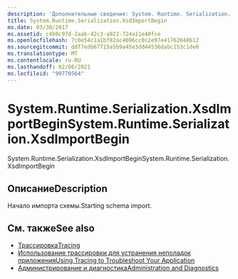 ```yaml
---
description: 'Дополнительные сведения: System. Runtime. Serialization. Кссдимпортбегин'
title: System.Runtime.Serialization.XsdImportBegin
ms.date: 03/30/2017
ms.assetid: c4b0c97d-2aab-42c3-a921-724a11e40fce
ms.openlocfilehash: 7c0e54c1a1bf82ac4696cc0c2e97e41762048612
ms.sourcegitcommit: ddf7edb67715a5b9a45e3dd44536dabc153c1de0
ms.translationtype: MT
ms.contentlocale: ru-RU
ms.lasthandoff: 02/06/2021
ms.locfileid: "99770564"
---
```

# <a name="systemruntimeserializationxsdimportbegin"></a><span data-ttu-id="35cfb-103">System.Runtime.Serialization.XsdImportBegin</span><span class="sxs-lookup"><span data-stu-id="35cfb-103">System.Runtime.Serialization.XsdImportBegin</span></span>

<span data-ttu-id="35cfb-104">System.Runtime.Serialization.XsdImportBegin</span><span class="sxs-lookup"><span data-stu-id="35cfb-104">System.Runtime.Serialization.XsdImportBegin</span></span>  
  
## <a name="description"></a><span data-ttu-id="35cfb-105">Описание</span><span class="sxs-lookup"><span data-stu-id="35cfb-105">Description</span></span>  

 <span data-ttu-id="35cfb-106">Начало импорта схемы.</span><span class="sxs-lookup"><span data-stu-id="35cfb-106">Starting schema import.</span></span>  
  
## <a name="see-also"></a><span data-ttu-id="35cfb-107">См. также</span><span class="sxs-lookup"><span data-stu-id="35cfb-107">See also</span></span>

- [<span data-ttu-id="35cfb-108">Трассировка</span><span class="sxs-lookup"><span data-stu-id="35cfb-108">Tracing</span></span>](index.md)
- [<span data-ttu-id="35cfb-109">Использование трассировки для устранения неполадок приложения</span><span class="sxs-lookup"><span data-stu-id="35cfb-109">Using Tracing to Troubleshoot Your Application</span></span>](using-tracing-to-troubleshoot-your-application.md)
- [<span data-ttu-id="35cfb-110">Администрирование и диагностика</span><span class="sxs-lookup"><span data-stu-id="35cfb-110">Administration and Diagnostics</span></span>](../index.md)
